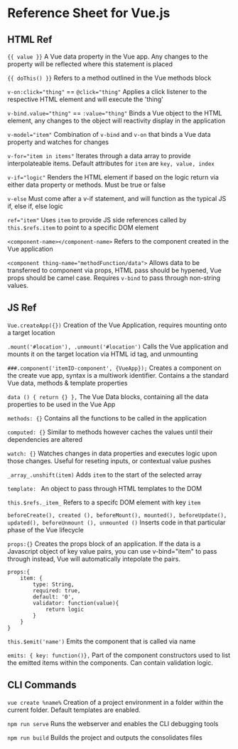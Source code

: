 # Reference Sheet for Vue.js

## HTML Ref

`{{ value }}`
    A Vue data property in the Vue app. Any changes to the property will be reflected where this statement is placed

`{{ doThis() }}`
    Refers to a method outlined in the Vue methods block

`v-on:click="thing"` == `@click="thing"`
    Applies a click listener to the respective HTML element and will execute the 'thing'

`v-bind.value="thing"` == `:value="thing"`
    Binds a Vue object to the HTML element, any changes to the object will reactivity display in the application

`v-model="item"`
    Combination of `v-bind` and `v-on` that binds a Vue data property and watches for changes 

`v-for="item in items"`
    Iterates through a data array to provide interpolateable items. Default attributes for `item` are `key, value, index`

`v-if="logic"`
    Renders the HTML element if based on the logic return via either data property or methods. Must be true or false

`v-else`
    Must come after a v-if statement, and will function as the typical JS if, else if, else logic 

`ref="item"`
    Uses `item` to provide JS side references called by `this.$refs.item` to point to a specific DOM element

`<component-name></component-name>`
    Refers to the component created in the Vue application

`<component thing-name="methodFunction/data">`
    Allows data to be transferred to component via props, HTML pass should be hypened, Vue props should be camel case. Requires `v-bind` to pass through non-string values.

## JS Ref

`Vue.createApp({})`
    Creation of the Vue Application, requires mounting onto a target location

`.mount('#location'), .unmount('#location')`
    Calls the Vue application and mounts it on the target location via HTML id tag, and unmounting

`###.component('itemID-component', {VueApp});`
    Creates a component on the create vue app, syntax is a multiwork identifier. Contains a the standard Vue data, methods & template properties

`data () { return {} },` 
    The Vue Data blocks, containing all the data properties to be used in the Vue App

`methods: {}`
    Contains all the functions to be called in the application

`computed: {}`
    Similar to methods however caches the values until their dependencies are altered

`watch: {}`
    Watches changes in data properties and executes logic upon those changes. Useful for reseting inputs, or contextual value pushes

`_array_.unshift(item)`
    Adds `item` to the start of the selected array

`template: `
    An object to pass through HTML templates to the DOM

`this.$refs._item_`
    Refers to a specifc DOM element with key `item` 

`beforeCreate(), created (), beforeMount(), mounted(), beforeUpdate(), updated(), beforeUnmount (), unmounted ()`
    Inserts code in that particular phase of the Vue lifecycle

`props:{}`
    Creates the props block of an application. If the data is a Javascript object of key value pairs, you can use v-bind="item" to pass through instead, Vue will automatically intepolate the pairs.

```
props:{
    item: {
        type: String,
        required: true,
        default: '0',
        validator: function(value){
            return logic
        }
    }
}
```

`this.$emit('name')`
    Emits the component that is called via name

`emits: { key: function()},`
    Part of the component constructors used to list the emitted items within the components. Can contain validation logic.

## CLI Commands

`vue create %name%`
    Creation of a project environment in a folder within the current folder. Default templates are enabled.

`npm run serve`
    Runs the webserver and enables the CLI debugging tools

`npm run build`
    Builds the project and outputs the consolidates files